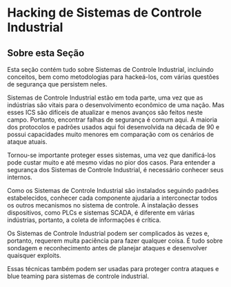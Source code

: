 # Hacking de Sistemas de Controle Industrial

## Sobre esta Seção

Esta seção contém tudo sobre Sistemas de Controle Industrial, incluindo conceitos, bem como metodologias para hackeá-los, com várias questões de segurança que persistem neles.

Sistemas de Controle Industrial estão em toda parte, uma vez que as indústrias são vitais para o desenvolvimento econômico de uma nação. Mas esses ICS são difíceis de atualizar e menos avanços são feitos neste campo. Portanto, encontrar falhas de segurança é comum aqui. A maioria dos protocolos e padrões usados aqui foi desenvolvida na década de 90 e possui capacidades muito menores em comparação com os cenários de ataque atuais.

Tornou-se importante proteger esses sistemas, uma vez que danificá-los pode custar muito e até mesmo vidas no pior dos casos. Para entender a segurança dos Sistemas de Controle Industrial, é necessário conhecer seus internos.

Como os Sistemas de Controle Industrial são instalados seguindo padrões estabelecidos, conhecer cada componente ajudaria a interconectar todos os outros mecanismos no sistema de controle. A instalação desses dispositivos, como PLCs e sistemas SCADA, é diferente em várias indústrias, portanto, a coleta de informações é crítica.

Os Sistemas de Controle Industrial podem ser complicados às vezes e, portanto, requerem muita paciência para fazer qualquer coisa. É tudo sobre sondagem e reconhecimento antes de planejar ataques e desenvolver quaisquer exploits.

Essas técnicas também podem ser usadas para proteger contra ataques e blue teaming para sistemas de controle industrial.
